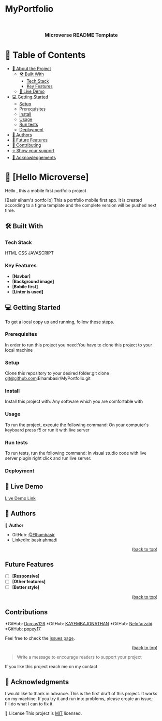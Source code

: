 # MyPortfolio
<a name="readme-top"></a>

<div align="center">
  <!-- You are encouraged to replace this logo with your own! Otherwise you can also remove it. -->
  <br/>

  <h3><b>Microverse README Template</b></h3>

</div>

<!-- TABLE OF CONTENTS -->

# 📗 Table of Contents

- [📖 About the Project](#about-project)
  - [🛠 Built With](#built-with)
    - [Tech Stack](#tech-stack)
    - [Key Features](#key-features)
  - [🚀 Live Demo](#live-demo)
- [💻 Getting Started](#getting-started)
  - [Setup](#setup)
  - [Prerequisites](#prerequisites)
  - [Install](#install)
  - [Usage](#usage)
  - [Run tests](#run-tests)
  - [Deployment](#triangular_flag_on_post-deployment)
- [👥 Authors](#authors)
- [🔭 Future Features](#future-features)
- [🤝 Contributing](#contributing)
- [⭐️ Show your support](#support)
- [🙏 Acknowledgements](#acknowledgements)

<!-- PROJECT DESCRIPTION -->

# 📖 [Hello Microverse] <a name="about-project">
Hello , this a mobile first portfolio project</a>

[Basir elham's portfolio] This a portfolio mobile first app. It is created according to a figma template and the complete version will be pushed next time.

## 🛠 Built With 

### Tech Stack 
HTML
CSS
JAVASCRIPT

### Key Features 

- **[Navbar]**
- **[Background image]**
- **[Bobile first]**
- **[Linter is used]**

<!-- GETTING STARTED -->

## 💻 Getting Started <a name="getting-started"></a>

To get a local copy up and running, follow these steps.

### Prerequisites

In order to run this project you need:You have to clone this project to your local machine

### Setup

Clone this repository to your desired folder:git clone git@github.com:Elhambasir/MyPortfolio.git

### Install

Install this project with: Any software which you are comfortable with

### Usage

To run the project, execute the following command: On your computer's keyboard press f5 or run it with live server

### Run tests

To run tests, run the following command: In visual studio code with live server plugin right click and run live server.

### Deployment

## 🚀 Live Demo <a name="Live Demo"></a>

[Live Demo Link](https://elhambasir.github.io/MyPortfolio/)

<!-- AUTHORS -->

## 👥 Authors <a name="authors"></a>


👤 **Author**

- GitHub: [@Elhambasir](https://github.com/Elhambasir)
- LinkedIn: [basir ahmadi](https://www.linkedin.com/in/basir-ahmadi-8aba89263)

<p align="right">(<a href="#readme-top">back to top</a>)</p>

<!-- FUTURE FEATURES -->
## Future Features

- [ ] **[Responsive]**
- [ ] **[Other features]**
- [ ] **[Better style]**

<p align="right">(<a href="#readme-top">back to top</a>)</p>

<!-- CONTRIBUTING -->
## Contributions

*GitHub: [Dorcas126](https://github.com/Dorcas126)
*GitHub: [KAYEMBAJONATHAN](https://github.com/KAYEMBAJONATHAN)
*GitHub: [Nelofarzabi](https://github.com/Nelofarzabi)
*GitHub: [popey17](https://github.com/popey17)

Feel free to check the [issues page](../../issues/).

<p align="right">(<a href="#readme-top">back to top</a>)</p>

<!-- SUPPORT -->

> Write a message to encourage readers to support your project

If you like this project reach me on my contact

<!-- ACKNOWLEDGEMENTS -->

## 🙏 Acknowledgments <a name="acknowledgements"></a>

I would like to thank in advance. This is the first draft of this project. It works on my machine. If you try it and run into problems, please create an issue; I'll do what I can to fix it.

📝 License
This project is [MIT](./LICENSE) licensed.
